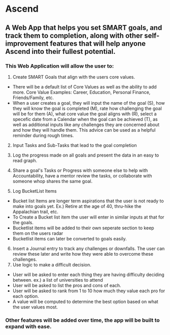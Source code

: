 # Ascend
A Web App that helps you set SMART goals, and track them to completion, along with other self-improvement features that will help anyone Ascend into their fullest potential.  
---
### This Web Application will allow the user to: 
1. Create SMART Goals that align with the users core values. 
  * There will be a default list of Core Values as well as the ability to add more. Core Value Examples: Career, Education, Personal Finance, Friends/Family, etc. 
  * When a user creates a goal, they will input the name of the goal (S), how they will know the goal is completed (M), rate how challenging the goal will be for them (A), what core value the goal aligns with (R), select a specefic date from a Calendar when the goal can be achieved (T), as well as additional inputs like any challenges they are concerned about and how they will handle them. This advice can be used as a helpful reminder during rough times. 
  
2. Input Tasks and Sub-Tasks that lead to the goal completion

3. Log the progress made on all goals and present the data in an easy to read graph. 

4. Share a goal's Tasks or Progress with someone else to help with Accountability, have a mentor review the tasks, or collaborate with someone whop shares the same goal. 

5. Log BucketList Items
  * Bucket list Items are longer term aspirations that the user is not ready to make into goals yet. Ex.) Retire at the age of 40, thru-hike the Appalachian trail, etc. 
  * To Create a Bucket list item the user will enter in similar inputs at that for the goals. 
  * Bucketlist items will be added to their own seperate section to keep them on the users radar
  * Bucketlist items can later be converted to goals easily. 

6. Insert a Journal entry to track any challenges or downfalls. The user can review these later and write how they were able to overcome these challenges. 
7. Use logic to make a difficult decision. 
  * User will be asked to enter each thing they are having difficulty deciding between. ex.) a list of universities to attend
  * User will be asked to list the pros and cons of each.
  * User will be asked to rank from 1 to 10 how much they value each pro for each option. 
  * A value will be computed to determine the best option based on what the user values most. 

### Other features will be added over time, the app will be built to expand with ease.
